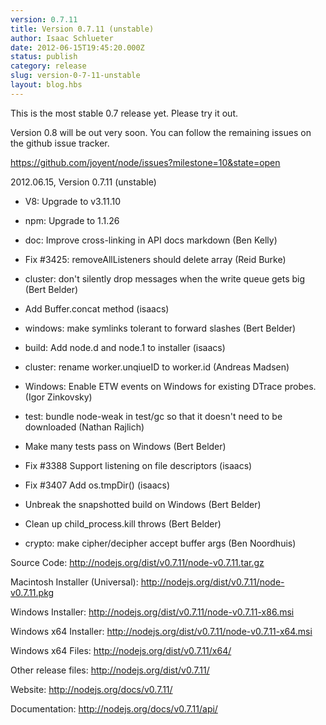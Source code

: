 ```yaml
---
version: 0.7.11
title: Version 0.7.11 (unstable)
author: Isaac Schlueter
date: 2012-06-15T19:45:20.000Z
status: publish
category: release
slug: version-0-7-11-unstable
layout: blog.hbs
---
```


<p>This is the most stable 0.7 release yet.  Please try it out.

</p>
<p>Version 0.8 will be out very soon.  You can follow the remaining issues
on the github issue tracker.

</p>
<p><a href="https://github.com/joyent/node/issues?milestone=10&amp;state=open">https://github.com/joyent/node/issues?milestone=10&amp;state=open</a>

</p>
<p>2012.06.15, Version 0.7.11 (unstable)

</p>
<ul>
<li><p>V8: Upgrade to v3.11.10</p>
</li>
<li><p>npm: Upgrade to 1.1.26</p>
</li>
<li><p>doc: Improve cross-linking in API docs markdown (Ben Kelly)</p>
</li>
<li><p>Fix #3425: removeAllListeners should delete array (Reid Burke)</p>
</li>
<li><p>cluster: don&#39;t silently drop messages when the write queue gets big (Bert Belder)</p>
</li>
<li><p>Add Buffer.concat method (isaacs)</p>
</li>
<li><p>windows: make symlinks tolerant to forward slashes (Bert Belder)</p>
</li>
<li><p>build: Add node.d and node.1 to installer (isaacs)</p>
</li>
<li><p>cluster: rename worker.unqiueID to worker.id (Andreas Madsen)</p>
</li>
<li><p>Windows: Enable ETW events on Windows for existing DTrace probes. (Igor Zinkovsky)</p>
</li>
<li><p>test: bundle node-weak in test/gc so that it doesn&#39;t need to be downloaded (Nathan Rajlich)</p>
</li>
<li><p>Make many tests pass on Windows (Bert Belder)</p>
</li>
<li><p>Fix #3388 Support listening on file descriptors (isaacs)</p>
</li>
<li><p>Fix #3407 Add os.tmpDir() (isaacs)</p>
</li>
<li><p>Unbreak the snapshotted build on Windows (Bert Belder)</p>
</li>
<li><p>Clean up child_process.kill throws (Bert Belder)</p>
</li>
<li><p>crypto: make cipher/decipher accept buffer args (Ben Noordhuis)</p>
</li>
</ul>
<p>Source Code: <a href="http://nodejs.org/dist/v0.7.11/node-v0.7.11.tar.gz">http://nodejs.org/dist/v0.7.11/node-v0.7.11.tar.gz</a>

</p>
<p>Macintosh Installer (Universal): <a href="http://nodejs.org/dist/v0.7.11/node-v0.7.11.pkg">http://nodejs.org/dist/v0.7.11/node-v0.7.11.pkg</a>

</p>
<p>Windows Installer: <a href="http://nodejs.org/dist/v0.7.11/node-v0.7.11-x86.msi">http://nodejs.org/dist/v0.7.11/node-v0.7.11-x86.msi</a>

</p>
<p>Windows x64 Installer: <a href="http://nodejs.org/dist/v0.7.11/node-v0.7.11-x64.msi">http://nodejs.org/dist/v0.7.11/node-v0.7.11-x64.msi</a>

</p>
<p>Windows x64 Files: <a href="http://nodejs.org/dist/v0.7.11/x64/">http://nodejs.org/dist/v0.7.11/x64/</a>

</p>
<p>Other release files: <a href="http://nodejs.org/dist/v0.7.11/">http://nodejs.org/dist/v0.7.11/</a>

</p>
<p>Website: <a href="http://nodejs.org/docs/v0.7.11/">http://nodejs.org/docs/v0.7.11/</a>

</p>
<p>Documentation: <a href="http://nodejs.org/docs/v0.7.11/api/">http://nodejs.org/docs/v0.7.11/api/</a>
</p>
